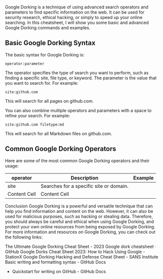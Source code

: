 Google Dorking is a technique of using advanced search operators and parameters to find specific information on the web. It can be used for security research, ethical hacking, or simply to speed up your online searching. In this cheatsheet, I will show you some basic and advanced Google Dorking commands and examples.

## Basic Google Dorking Syntax
The basic syntax for Google Dorking is:
```
operator:parameter
```
The operator specifies the type of search you want to perform, such as finding a specific site, file type, or keyword. The parameter is the value that you want to search for. For example:
```
site:github.com
```
This will search for all pages on github.com.

You can also combine multiple operators and parameters with a space to refine your search. For example:
```
site:github.com filetype:md
```
This will search for all Markdown files on github.com.

## Common Google Dorking Operators
Here are some of the most common Google Dorking operators and their usage:

| operator | Description | Example |
| ------------- | ------------- | ------------- |
| site  | Searches for a specific site or domain.  |
| Content Cell  | Content Cell  |


Conclusion
Google Dorking is a powerful and versatile technique that can help you find information and content on the web. However, it can also be used for malicious purposes, such as hacking or stealing data. Therefore, you should always be careful and ethical when using Google Dorking, and protect your own online resources from being exposed by Google Dorking. For more information and resources on Google Dorking, you can check out the following links:

The Ultimate Google Dorking Cheat Sheet - 2023
Google dork cheatsheet · GitHub
Google Dorks Cheat Sheet 2023: How to Hack Using Google - StationX
Google Dorking Hacking and Defense Cheat Sheet - SANS Institute
Basic writing and formatting syntax - GitHub Docs
* Quickstart for writing on GitHub - GitHub Docs
